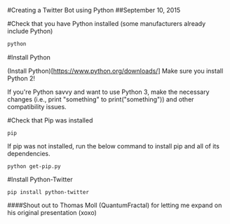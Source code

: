 #Creating a Twitter Bot using Python
##September 10, 2015

#Check that you have Python installed (some manufacturers already include Python)
```bash
python

```

#Install Python

(Install Python)[https://www.python.org/downloads/]
Make sure you install Python 2! 

If you're Python savvy and want to use Python 3, make the necessary changes (i.e., print "something" to print("something")) and other compatibility issues. 

#Check that Pip was installed 
```
pip
```
If pip was not installed, run the below command to install pip and all of its dependencies. 

```
python get-pip.py
```

#Install Python-Twitter 

```
pip install python-twitter
```


####Shout out to Thomas Moll (QuantumFractal) for letting me expand on his original presentation (xoxo)
